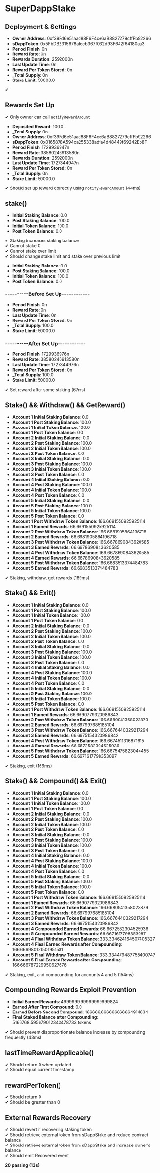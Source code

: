 # SuperDappStake

## Deployment & Settings
- **Owner Address**: 0xf39Fd6e51aad88F6F4ce6aB8827279cffFb92266
- **sDappToken**: 0x5FbDB2315678afecb367f032d93F642f64180aa3
- **Period Finish**: 0n
- **Reward Rate**: 0n
- **Rewards Duration**: 2592000n
- **Last Update Time**: 0n
- **Reward Per Token Stored**: 0n
- **_Total Supply**: 0n
- **Stake Limit**: 50000.0

✔ 

## Rewards Set Up
✔ Only owner can call `notifyRewardAmount`
- **Deposited Reward**: 100.0
- **_Total Supply**: 0n
- **Owner Address**: 0xf39Fd6e51aad88F6F4ce6aB8827279cffFb92266
- **sDappToken**: 0x0165878A594ca255338adfa4d48449f69242Eb8F
- **Period Finish**: 1729936947n
- **Reward Rate**: 38580246913580n
- **Rewards Duration**: 2592000n
- **Last Update Time**: 1727344947n
- **Reward Per Token Stored**: 0n
- **_Total Supply**: 0n
- **Stake Limit**: 50000.0

✔ Should set up reward correctly using `notifyRewardAmount` (44ms)

## stake()
- **Initial Staking Balance**: 0.0
- **Post Staking Balance**: 100.0
- **Initial Token Balance**: 100.0
- **Post Token Balance**: 0.0

✔ Staking increases staking balance  
✔ Cannot stake 0  
✔ Cannot stake over limit  
✔ Should change stake limit and stake over previous limit  
- **Initial Staking Balance**: 0.0  
- **Post Staking Balance**: 100.0  
- **Initial Token Balance**: 100.0  
- **Post Token Balance**: 0.0  

### ----------Before Set Up------------
- **Period Finish**: 0n  
- **Reward Rate**: 0n  
- **Last Update Time**: 0n  
- **Reward Per Token Stored**: 0n  
- **_Total Supply**: 100.0  
- **Stake Limit**: 50000.0  

### ----------After Set Up------------
- **Period Finish**: 1729936976n  
- **Reward Rate**: 38580246913580n  
- **Last Update Time**: 1727344976n  
- **Reward Per Token Stored**: 0n  
- **_Total Supply**: 100.0  
- **Stake Limit**: 50000.0  

✔ Set reward after some staking (67ms)

## Stake() && Withdraw() && GetReward()
- **Account 1 Initial Staking Balance**: 0.0
- **Account 1 Post Staking Balance**: 100.0
- **Account 1 Initial Token Balance**: 100.0
- **Account 1 Post Token Balance**: 0.0
- **Account 2 Initial Staking Balance**: 0.0
- **Account 2 Post Staking Balance**: 100.0
- **Account 2 Initial Token Balance**: 100.0
- **Account 2 Post Token Balance**: 0.0
- **Account 3 Initial Staking Balance**: 0.0
- **Account 3 Post Staking Balance**: 100.0
- **Account 3 Initial Token Balance**: 100.0
- **Account 3 Post Token Balance**: 0.0
- **Account 4 Initial Staking Balance**: 0.0
- **Account 4 Post Staking Balance**: 100.0
- **Account 4 Initial Token Balance**: 100.0
- **Account 4 Post Token Balance**: 0.0
- **Account 5 Initial Staking Balance**: 0.0
- **Account 5 Post Staking Balance**: 100.0
- **Account 5 Initial Token Balance**: 100.0
- **Account 5 Post Token Balance**: 0.0
- **Account 1 Post Withdraw Token Balance**: 166.6691550925925114
- **Account 1 Earned Rewards**: 66.6691550925925114
- **Account 2 Post Withdraw Token Balance**: 166.6681905864196718
- **Account 2 Earned Rewards**: 66.6681905864196718
- **Account 3 Post Withdraw Token Balance**: 166.6678690843620585
- **Account 3 Earned Rewards**: 66.6678690843620585
- **Account 4 Post Withdraw Token Balance**: 166.6678690843620585
- **Account 4 Earned Rewards**: 66.6678690843620585
- **Account 5 Post Withdraw Token Balance**: 166.6683513374484783
- **Account 5 Earned Rewards**: 66.6683513374484783

✔ Staking, withdraw, get rewards (189ms)

## Stake() && Exit()
- **Account 1 Initial Staking Balance**: 0.0
- **Account 1 Post Staking Balance**: 100.0
- **Account 1 Initial Token Balance**: 100.0
- **Account 1 Post Token Balance**: 0.0
- **Account 2 Initial Staking Balance**: 0.0
- **Account 2 Post Staking Balance**: 100.0
- **Account 2 Initial Token Balance**: 100.0
- **Account 2 Post Token Balance**: 0.0
- **Account 3 Initial Staking Balance**: 0.0
- **Account 3 Post Staking Balance**: 100.0
- **Account 3 Initial Token Balance**: 100.0
- **Account 3 Post Token Balance**: 0.0
- **Account 4 Initial Staking Balance**: 0.0
- **Account 4 Post Staking Balance**: 100.0
- **Account 4 Initial Token Balance**: 100.0
- **Account 4 Post Token Balance**: 0.0
- **Account 5 Initial Staking Balance**: 0.0
- **Account 5 Post Staking Balance**: 100.0
- **Account 5 Initial Token Balance**: 100.0
- **Account 5 Post Token Balance**: 0.0
- **Account 1 Post Withdraw Token Balance**: 166.6691550925925114
- **Account 1 Earned Rewards**: 66.6690779320986843
- **Account 2 Post Withdraw Token Balance**: 166.6680941358023879
- **Account 2 Earned Rewards**: 66.667997685185104
- **Account 3 Post Withdraw Token Balance**: 166.6676440329217294
- **Account 3 Earned Rewards**: 66.6675154320986842
- **Account 4 Post Withdraw Token Balance**: 166.6674511316871615
- **Account 4 Earned Rewards**: 66.6672582304525936
- **Account 5 Post Withdraw Token Balance**: 166.6675475823044455
- **Account 5 Earned Rewards**: 66.6671617798353097

✔ Staking, exit (166ms)

## Stake() && Compound() && Exit()
- **Account 1 Initial Staking Balance**: 0.0
- **Account 1 Post Staking Balance**: 100.0
- **Account 1 Initial Token Balance**: 100.0
- **Account 1 Post Token Balance**: 0.0
- **Account 2 Initial Staking Balance**: 0.0
- **Account 2 Post Staking Balance**: 100.0
- **Account 2 Initial Token Balance**: 100.0
- **Account 2 Post Token Balance**: 0.0
- **Account 3 Initial Staking Balance**: 0.0
- **Account 3 Post Staking Balance**: 100.0
- **Account 3 Initial Token Balance**: 100.0
- **Account 3 Post Token Balance**: 0.0
- **Account 4 Initial Staking Balance**: 0.0
- **Account 4 Post Staking Balance**: 100.0
- **Account 4 Initial Token Balance**: 100.0
- **Account 4 Post Token Balance**: 0.0
- **Account 5 Initial Staking Balance**: 0.0
- **Account 5 Post Staking Balance**: 100.0
- **Account 5 Initial Token Balance**: 100.0
- **Account 5 Post Token Balance**: 0.0
- **Account 1 Post Withdraw Token Balance**: 166.6691550925925114
- **Account 1 Earned Rewards**: 66.6690779320986843
- **Account 2 Post Withdraw Token Balance**: 166.6680941358023879
- **Account 2 Earned Rewards**: 66.667997685185104
- **Account 3 Post Withdraw Token Balance**: 166.6676440329217294
- **Account 3 Earned Rewards**: 66.6675154320986842
- **Account 4 Compounded Earned Rewards**: 66.6672582304525936
- **Account 5 Compounded Earned Rewards**: 66.6671617798353097
- **Account 4 Final Withdraw Token Balance**: 333.334624164507405327
- **Account 4 Final Earned Rewards after Compounding**: 166.666980131501951581
- **Account 5 Final Withdraw Token Balance**: 333.334479487755400747
- **Account 5 Final Earned Rewards after Compounding**: 166.666787229950627676

✔ Staking, exit, and compounding for accounts 4 and 5 (154ms)

## Compounding Rewards Exploit Prevention
- **Initial Earned Rewards**: 4999999.99999999999824
- **Earned After First Compound**: 0.0
- **Earned Before Second Compound**: 166666.666666666664914634
- **Final Staked Balance after Compounding**: 5166768.595679012343478733 tokens

✔ Should prevent disproportionate balance increase by compounding frequently (43ms)

## lastTimeRewardApplicable()
✔ Should return 0 when updated  
✔ Should equal current timestamp  

## rewardPerToken()
✔ Should return 0  
✔ Should be greater than 0  

## External Rewards Recovery
✔ Should revert if recovering staking token  
✔ Should retrieve external token from sDappStake and reduce contract balance  
✔ Should retrieve external token from sDappStake and increase owner’s balance  
✔ Should emit Recovered event  

**20 passing (13s)**
